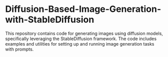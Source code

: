 # Diffusion-Based-Image-Generation-with-StableDiffusion
This repository contains code for generating images using diffusion models, specifically leveraging the StableDiffusion framework. The code includes examples and utilities for setting up and running image generation tasks with prompts.
